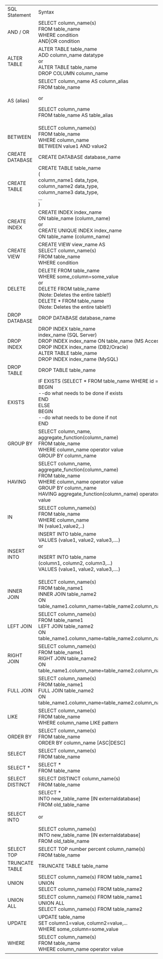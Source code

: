 
<table>
    <tr>
      <td>SQL Statement</td>
      <td>Syntax</td>
    </tr>
    <tr>
    <td>AND / OR</td>
    <td>SELECT column_name(s)<br>
FROM table_name<br>
WHERE condition<br>
AND|OR condition<br></td>
</tr>
<tr>
<td>ALTER TABLE</td>
<td>ALTER TABLE table_name<br>
ADD column_name datatype<br>
or<br>
ALTER TABLE table_name <br>
DROP COLUMN column_name</td>
</tr>
<tr>
<td>AS (alias)</td>
<td>SELECT column_name AS column_alias<br>
FROM table_name<br>

or<br>

SELECT column_name <br>
FROM table_name  AS table_alias </td></tr>
<tr>
    <td>BETWEEN	</td> 
    <td>SELECT column_name(s)<br>
        FROM table_name<br>
        WHERE column_name<br>
        BETWEEN value1 AND value2</td></tr>
<tr>
    <td>CREATE DATABASE	</td>
    <td>CREATE DATABASE database_name</td></tr>
    <tr>
    <td>
        CREATE TABLE</td>
    <td>CREATE TABLE table_name<br>
(<br>
column_name1 data_type,<br>
column_name2 data_type,<br>
column_name3 data_type,<br>
...<br>
)</td></tr>
<tr>
    <td>CREATE INDEX</td>	
    <td>CREATE INDEX index_name<br>
        ON table_name (column_name)<br>
        or<br>
        CREATE UNIQUE INDEX index_name<br>
        ON table_name (column_name)</td></tr>

<tr>
    <td>CREATE VIEW	</td>
    <td>CREATE VIEW view_name AS<br>
        SELECT column_name(s)<br>
        FROM table_name<br>
        WHERE condition</td></tr>
<tr>
    <td>DELETE	</td>
    <td>DELETE FROM table_name<br>
    WHERE some_column=some_value<br>
        or<br>
        DELETE FROM table_name <br>
        (Note: Deletes the entire table!!)<br>
        DELETE * FROM table_name <br>
        (Note: Deletes the entire table!!)</td></tr>

<tr>
    <td>DROP DATABASE</td> 
    <td>DROP DATABASE database_name</td></tr>
<tr>
    <td>DROP INDEX</td>
    <td>DROP INDEX table_name<br>
        index_name (SQL Server)<br>
        DROP INDEX index_name ON table_name (MS Access)<br>
        DROP INDEX index_name (DB2/Oracle)<br>
        ALTER TABLE table_name<br>
        DROP INDEX index_name (MySQL)</td></tr>
<tr>
    <td>DROP TABLE	</td>
    <td>DROP TABLE table_name</td></tr>
<tr>
    <td>EXISTS</td>
    <td> IF EXISTS (SELECT * FROM table_name WHERE id = ?)<br>
        BEGIN<br>
        --do what needs to be done if exists<br>
        END<br>
        ELSE<br>
        BEGIN<br>
        --do what needs to be done if not<br>
        END</td></tr>
        <tr>
    <td>GROUP BY</td>
    <td>SELECT column_name, aggregate_function(column_name)<br>
FROM table_name<br>
WHERE column_name operator value<br>
        GROUP BY column_name</td></tr>
        <tr>
    <td>HAVING</td>
    <td>SELECT column_name, aggregate_function(column_name)<br>
        FROM table_name<br>
        WHERE column_name operator value<br>
        GROUP BY column_name<br>
        HAVING aggregate_function(column_name) operator value</td></tr>
<tr>
    <td>IN</td>
    <td>SELECT column_name(s)<br>
        FROM table_name<br>
        WHERE column_name<br>
        IN (value1,value2,..)</td></tr>
<tr>
    <td>INSERT INTO</td>
    <td>INSERT INTO table_name<br>
VALUES (value1, value2, value3,....)<br>
or<br>

INSERT INTO table_name<br>
(column1, column2, column3,...)<br>
VALUES (value1, value2, value3,....)</td></tr>
<tr>
    <td>INNER JOIN</td>
    <td>SELECT column_name(s)<br>
        FROM table_name1<br>
        INNER JOIN table_name2 <br>
        ON table_name1.column_name=table_name2.column_name</td></tr>
        <tr>
    <td>LEFT JOIN</td>
    <td>SELECT column_name(s)<br>
FROM table_name1<br>
LEFT JOIN table_name2 <br>
        ON table_name1.column_name=table_name2.column_name</td></tr>
<tr>
    <td>RIGHT JOIN</td>
    <td>SELECT column_name(s)<br>
FROM table_name1<br>
RIGHT JOIN table_name2 <br>
        ON table_name1.column_name=table_name2.column_name</td></tr>
<tr>
    <td>FULL JOIN</td>
    <td>SELECT column_name(s)<br>
FROM table_name1<br>
FULL JOIN table_name2 <br>
        ON table_name1.column_name=table_name2.column_name</td>
    </tr>
<tr>
    <td>LIKE</td>
    <td>SELECT column_name(s)<br>
        FROM table_name<br>
        WHERE column_name LIKE pattern
    </td>
</tr>
<tr>
    <td>ORDER BY</td>
    <td>SELECT column_name(s)<br>
        FROM table_name<br>
        ORDER BY column_name [ASC|DESC]
    </td>
</tr>
<tr>
    <td>SELECT</td>
    <td>SELECT column_name(s)<br>
        FROM table_name</td>
    </tr>
    <tr>
    <td>SELECT *</td>
        <td>SELECT *<br>
            FROM table_name</td>
    </tr>
    <tr>
    <td>SELECT DISTINCT
    </td>
    <td>SELECT DISTINCT column_name(s)<br>
        FROM table_name
    </td>
    </tr>
    <tr>
    <td>SELECT INTO
    </td>
    <td>SELECT *<br>
        INTO new_table_name [IN externaldatabase]<br>
        FROM old_table_name<br><br>
        or<br><br>
        SELECT column_name(s)<br>
INTO new_table_name [IN externaldatabase]<br>
        FROM old_table_name
    </td>
</tr>
<tr>
    <td>SELECT TOP
    </td>
    <td>SELECT TOP number percent column_name(s)<br>
        FROM table_name</td>
</tr>
<tr>
    <td>
        TRUNCATE TABLE
    </td>
    <td>TRUNCATE TABLE table_name</td>
</tr>
<tr>
    <td>
        UNION</td>
    <td>SELECT column_name(s) FROM table_name1<br>
        UNION<br>
        SELECT column_name(s) FROM table_name2</td>
</tr>
<tr>
    <td>UNION ALL</td>
    <td>SELECT column_name(s) FROM table_name1<br>
        UNION ALL<br>
        SELECT column_name(s) FROM table_name2</td>
</tr>
<tr>
    <td>UPDATE</td>
    <td>UPDATE table_name<br>
        SET column1=value, column2=value,...<br>
        WHERE some_column=some_value</td>
</tr>
<tr>
    <td>WHERE</td>
    <td>SELECT column_name(s)<br>
        FROM table_name<br>
        WHERE column_name operator value</td>
</tr>
